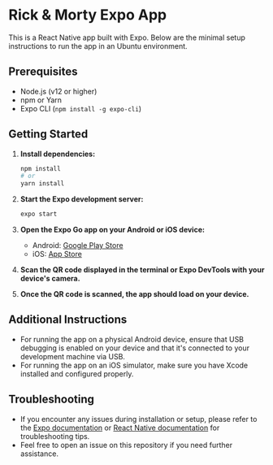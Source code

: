 # Rick & Morty Expo App

This is a React Native app built with Expo. Below are the minimal setup instructions to run the app in an Ubuntu environment.

## Prerequisites

- Node.js (v12 or higher)
- npm or Yarn
- Expo CLI (`npm install -g expo-cli`)

## Getting Started

1. **Install dependencies:**

    ```bash
    npm install
    # or
    yarn install
    ```

2. **Start the Expo development server:**

    ```bash
    expo start
    ```

3. **Open the Expo Go app on your Android or iOS device:**

    - Android: [Google Play Store](https://play.google.com/store/apps/details?id=host.exp.exponent)
    - iOS: [App Store](https://apps.apple.com/us/app/expo-go/id982107779)

4. **Scan the QR code displayed in the terminal or Expo DevTools with your device's camera.**

5. **Once the QR code is scanned, the app should load on your device.**

## Additional Instructions

- For running the app on a physical Android device, ensure that USB debugging is enabled on your device and that it's connected to your development machine via USB.
- For running the app on an iOS simulator, make sure you have Xcode installed and configured properly.

## Troubleshooting

- If you encounter any issues during installation or setup, please refer to the [Expo documentation](https://docs.expo.dev/) or [React Native documentation](https://reactnative.dev/docs/getting-started) for troubleshooting tips.
- Feel free to open an issue on this repository if you need further assistance.